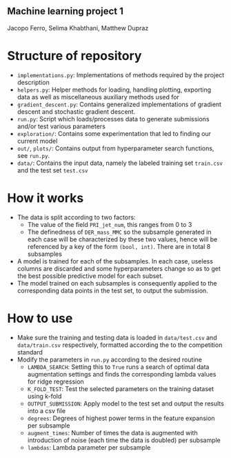## Machine learning project 1

Jacopo Ferro, Selima Khabthani, Matthew Dupraz

# Structure of repository

- `implementations.py`: Implementations of methods required
    by the project description
- `helpers.py`: Helper methods for loading, handling
    plotting, exporting data as well as miscellaneous 
    auxiliary methods used for 
- `gradient_descent.py`: Contains generalized implementations
    of gradient descent and stochastic gradient descent.
- `run.py`: Script which loads/processes data to generate
    submissions and/or test various parameters
- `exploration/`: Contains some experimentation that led to finding
    our current model
- `out/`, `plots/`: Contains output from hyperparameter search functions,
    see `run.py`.
- `data/`: Contains the input data, namely the labeled
    training set `train.csv` and the test set `test.csv`

# How it works
- The data is split according to two factors:
    - The value of the field `PRI_jet_num`, this ranges from 0 to 3
    - The definedness of `DER_mass_MMC`
    so the subsample generated in each case will be characterized
    by these two values, hence will be referenced by a key of the
    form `(bool, int)`. There are in total 8 subsamples
- A model is trained for each of the subsamples. In each case,
    useless columns are discarded and some hyperparameters change
    so as to get the best possible predictive model for each subset.
- The model trained on each subsamples is consequently applied to the
    corresponding data points in the test set, to output the 
    submission.

# How to use

- Make sure the training and testing data is loaded in
    `data/test.csv` and `data/train.csv` respectively, formatted
    according the to the competition standard
- Modify the parameters in `run.py` according to the desired routine
    - `LAMBDA_SEARCH`: Setting this to `True` runs a search of optimal
        data augmentation settings and finds the corresponding
        lambda values for ridge regression
    - `K_FOLD_TEST`: Test the selected parameters on the training
        dataset using k-fold
    - `OUTPUT_SUBMISSION`: Apply model to the test set and output the
        results into a csv file
    - `degrees`: Degrees of highest power terms in the feature expansion
        per subsample
    - `augment_times`: Number of times the data is augmented with
        introduction of noise (each time the data is doubled)
        per subsample
    - `lambdas`: Lambda parameter per subsample
